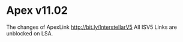 # Apex v11.02
The changes of ApexLink
http://bit.ly/InterstellarV5
All ISV5 Links are unblocked on LSA. 
